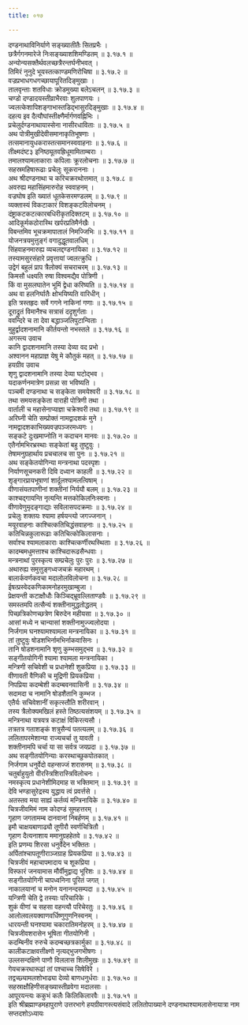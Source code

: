 ```yaml
---
title: ०१७

---
```

दण्डनाथाविनिर्याणे सङ्ख्यातीतैः सितप्रभैः ।  
छत्रैर्गगनमारेजे निःसङ्ख्याशशिमण्डितम् ॥ ३.१७.१ ॥  
अन्योन्यसक्तैर्थवलच्छत्रैरन्तर्घनीभवत् ।  
तिमिरं नुनुदे भूयस्तत्काण्डमणिरोचिषा ॥ ३.१७.२ ॥  
वज्रप्रभाधगधगच्छायापूरितदिङ्मुखाः ।  
तालवृन्ताः शतविधाः क्रोडमुख्या बलेऽचलन् ॥ ३.१७.३ ॥  
चण्डो दण्डादयस्तीव्राभैरवाः शुलपाणयः ।  
ज्वलत्केशापिशङ्गाभास्तडिद्भासुरदिङ्मुखाः ॥ ३.१७.४ ॥  
दहत्य इव दैत्यौघांस्तीक्ष्णैर्मार्गणवह्निभिः ।  
प्रचेलुर्दण्डनाथायास्सेना नासीरधाविताः ॥ ३.१७.५ ॥  
अथ पोत्रीमुखीदेवीसमानाकृतिभूषणाः ।  
तत्समानायुधकरास्तत्समानस्ववाहनाः ॥ ३.१७.६ ॥  
तीक्ष्मदंष्ट३ इनिष्ठ्यूतवह्रिधूमामिताम्बराः ।  
तमालश्यामलाकाराः कपिलाः क्रूरलोचनाः ॥ ३.१७.७ ॥  
सहस्रमहिषारूढाः प्रचेलुः सूकराननाः ।  
अथ श्रीदण्डनाथा च करिचक्ररथोत्तमात् ॥ ३.१७.८ ॥  
अवरुह्य महासिंहमारुरोह स्ववाहनम् ।  
वज्रघोष इति ख्यातं धूतकेसरमण्डलम् ॥ ३.१७.९ ॥  
व्यक्तास्यं विकटाकारं विशङ्कटविलोचनम् ।  
दंष्ट्राकटकटत्कारबधिरीकृतदिक्तटम् ॥ ३.१७.१० ॥  
आदिकूर्मकठोरास्थि खर्परप्रतिमैर्नखैः ।  
विबन्तमिव भूचक्रमापातालं निमज्जिभिः ॥ ३.१७.११ ॥  
योजनत्रयमुत्तुङ्गं वगादुद्धूतवालधिम् ।  
सिंहवाहनमारुह्य व्यचलद्दण्डनायिका ॥ ३.१७.१२ ॥  
तस्यामसुरसंहारे प्रवृत्तायां ज्वलत्क्रुधि ।  
उद्वेगं बहुलं प्राप त्रैलोक्यं सचराचरम् ॥ ३.१७.१३ ॥  
किमसौ धक्ष्यति रुषा विश्वमद्यैव पोत्रिणी ।  
किं वा मुसलघातेन भूमिं द्वेधा करिष्यति ॥ ३.१७.१४ ॥  
अथ वा हलनिर्घातैः क्षोभयिष्यति वारिधीन् ।  
इति त्रस्तहृदः सर्वे गगने नाकिनां गणाः ॥ ३.१७.१५ ॥  
दूराद्रुतं विमानैश्च सत्रासं ददृशुर्गताः ।  
ववन्दिरे च ता देवा बद्धाञ्जलिपुटान्विताः ।  
मुहुर्द्वादशनामानि कीर्तयन्तो नभस्तले ॥ ३.१७.१६ ॥  
अगस्त्य उवाच  
कानि द्वादशनामानि तस्या देव्या वद प्रभो ।  
अश्वानन महाप्राज्ञ येषु मे कौतुकं महत् ॥ ३.१७.१७ ॥  
हयग्रीव उवाच  
शृणु द्वादशनामानि तस्या देव्या घटोद्भव ।  
यदाकर्णनमात्रेण प्रसन्ना सा भविष्यति ।  
पञ्चमी दण्डनाथा च सङ्केता समयेश्वरी ॥ ३.१७.१८ ॥  
तथा समयसङ्केता वाराही पोत्रिणी तथा ।  
वार्ताली च महासेनाप्याज्ञा चक्रेश्वरी तथा ॥ ३.१७.१९ ॥  
अरिघ्नी चेति सम्प्रोक्तं नामद्वादशकं मुने ।  
नामद्वादशकाभिख्यवज्रपञ्जरमध्यगः ।  
सङ्कटे दुःखमाप्नोति न कदाचन मानवः ॥ ३.१७.२० ॥  
एतैर्नामभिरभ्रस्थाः सङ्केतां बहु तुष्टुवुः ।  
तेषामनुग्रहार्थाय प्रचचालच सा पुनः ॥ ३.१७.२१ ॥  
अथ सङ्केतयोगिन्या मन्त्रनाथा पदस्पृशः ।  
निर्याणसूचनकरी दिवि दध्वान काहली ॥ ३.१७.२२ ॥  
शृङ्गारप्रायभूषाणां शार्दूलश्यामलत्विषाम् ।  
वीणासंयतपाणीनां शक्तीनां निर्ययौ बलम् ॥ ३.१७.२३ ॥  
काश्चद्गायन्ति नृत्यन्ति मत्तकोकिलनिःस्वनाः ।  
वीणावेणुमृदङ्गाद्याः सविलासपदक्रमाः ॥ ३.१७.२४ ॥  
प्रचेलुः शक्तयः श्यामा हर्षयन्त्यो जगज्जनान् ।  
मयूरवाहनाः काश्चित्कतिचिद्धंसवाहनाः ॥ ३.१७.२५ ॥  
कतिचिन्नकुलारूढाः कतिचित्कोकिलासनाः ।  
सर्वाश्च श्यामलाकाराः काश्चित्कर्णीरथस्थिताः ॥ ३.१७.२६ ॥  
कादम्बमधुमत्ताश्च काश्चिदारूढसैन्धवाः ।  
मन्त्रनाथां पुरस्कृत्य सम्प्रचेलुः पुरः पुरः ॥ ३.१७.२७ ॥  
अथारुह्य समुत्तुङ्गध्वजचक्रं महारथम् ।  
बालार्कवर्णकवचा मदालोलविलोचना ॥ ३.१७.२८ ॥  
ईषत्प्रस्वेदकणिकामनोहरमुखाम्बुजा ।  
प्रेक्षयन्ती कटाक्षौधौः किञ्चिद्भ्रूवल्लिताण्डवैः ॥ ३.१७.२९ ॥  
समस्तमपि तत्सैन्यं शक्तीनामुद्धतोद्धतम् ।  
पिच्छत्रिकोणच्छत्रेण बिरुदेन महीयसा ॥ ३.१७.३० ॥  
आसां मध्ये न चान्यासां शक्तीनामुज्ज्वलोदया ।  
निर्जगाम घनश्यामश्यामला मन्त्रनायिका ॥ ३.१७.३१ ॥  
तां तुष्टुवुः षोडशभिर्नामभिर्नाकवासिनः ।  
तानि षोडशनामानि शृणु कुम्भसमुद्भव ॥ ३.१७.३२ ॥  
सङ्गीतयोगिनी श्यामा श्यामला मन्त्रनायिका ।  
मन्त्रिणी सचिवेशी च प्रधानेशी शुकप्रिया ॥ ३.१७.३३ ॥  
वीणावती वैणिकी च मुद्रिणी प्रियकप्रिया ।  
निपप्रिया कदम्बेशी कदम्बवनवासिनी ॥ ३.१७.३४ ॥  
सदामदा च नामानि षोडशैतानि कुम्भज ।  
एतैर्यः सचिवेशानीं सकृत्स्तौति शरीरवान् ।  
तस्य त्रैलोक्यमखिलं हस्ते तिष्ठत्यसंशयम् ॥ ३.१७.३५ ॥  
मन्त्रिनाथा यत्रयत्र कटाक्षं विकिरत्यसौ ।  
तत्रतत्र गताशङ्कं शत्रुसैन्यं पतत्यलम् ॥ ३.१७.३६ ॥  
ललितापरमेशान्या राज्यचर्चा तु यावती ।  
शक्तीनामपि चर्चा या सा सर्वत्र जयप्रदा ॥ ३.१७.३७ ॥  
अथ सङ्गीतयोगिन्याः करस्थाच्छुकपोतकात् ।  
निर्जगाम धनुर्वेदो वहन्सज्जं शरासनम् ॥ ३.१७.३८ ॥  
चतुर्बाहुयुतो वीरस्त्रिशिरास्त्रिविलोचनः ।  
नमस्कृत्य प्रधानेशीमिदमाह स भक्तिमान् ॥ ३.१७.३९ ॥  
देवि भण्डासुरेद्रस्य युद्धाय त्वं प्रवर्त्तसे ।  
अतस्तव मया साह्यं कर्तव्यं मन्त्रिनायिके ॥ ३.१७.४० ॥  
चित्रजीवमिमं नाम कोदण्डं सुमहत्तरम् ।  
गृहाण जगतामम्ब दानवानां निबर्हणम् ॥ ३.१७.४१ ॥  
इमौ चाक्षयबाणाढ्यौ तूणीरौ स्वर्णचित्रितौ ।  
गृहाण दैत्यनाशाय ममानुग्रहहेतवे ॥ ३.१७.४२ ॥  
इति प्रणम्य शिरसा धनुर्वेदेन भक्तितः ।  
अर्पितांश्चापतूणीराञ्जग्राह प्रियकप्रिया ॥ ३.१७.४३ ॥  
चित्रजीवं महाचापमादाय च शूकप्रिया ।  
विस्फारं जनयामास मौर्वीमुद्वाद्य भूरिशः ॥ ३.१७.४४ ॥  
सङ्गीतयोगिनी चापध्वनिना पूरितं जगत् ।  
नाकालयानां च मनोन यनानन्दसम्पदा ॥ ३.१७.४५ ॥  
यन्त्रिणी चेति द्वे तस्याः परिचारिके ।  
शुकं वीणां च सहसा वहन्त्यौ परिचेरतुः ॥ ३.१७.४६ ॥  
आलोलवलयक्वाणवर्धिष्णुगुणनिस्वनम् ।  
धारयन्ती घनश्यामा चकारातिमनोहरम् ॥ ३.१७.४७ ॥  
चित्रजीवशरासेन भूषिता गीतयोगिनी ।  
कदम्बिनीव रुरुचे कदम्बच्छत्रकार्मुका ॥ ३.१७.४८ ॥  
कालीकटाक्षवत्तीक्ष्णो नृत्यद्भुजगभीषणः ।  
उल्लसन्दक्षिणे पाणौ विललास शिलीमुखः ॥ ३.१७.४९ ॥  
गेयचक्ररथारूढां तां पश्चाच्च सिषेविरे ।  
तद्वच्छ्यामलशोभाढ्या देव्यो बाणधनुर्धराः ॥ ३.१७.५० ॥  
सहस्राक्षौहिणीसङ्ख्यास्तीव्रवेगा मदालसाः ।  
आपूरयन्त्यः ककुभं कलैः किलिकिलारवैः ॥ ३.१७.५१ ॥  
इति श्रीब्रह्माण्डमहापुराणे उत्तरभागे हयग्रीवागस्त्यसंवादे ललितोपाख्याने दण्डनाथाश्यामलासेनायात्रा नाम सप्तदशोऽध्यायः
